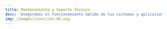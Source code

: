 ```yaml
---
title: Mantenimiento y Soporte Técnico
desc: 'Aseguramos el funcionamiento óptimo de tus sistemas y aplicaciones. Nuestro equipo de expertos te brinda soporte técnico y mantenimiento preventivo.'
img: /images/icon/icon-04.svg
---
```


